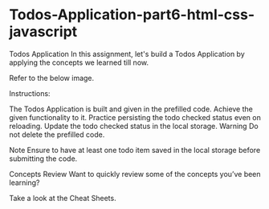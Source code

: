 # Todos-Application-part6-html-css-javascript

Todos Application
In this assignment, let's build a Todos Application by applying the concepts we learned till now.

Refer to the below image.


Instructions:

The Todos Application is built and given in the prefilled code. Achieve the given functionality to it.
Practice persisting the todo checked status even on reloading.
Update the todo checked status in the local storage.
Warning
Do not delete the prefilled code.

Note
Ensure to have at least one todo item saved in the local storage before submitting the code.

Concepts Review
Want to quickly review some of the concepts you’ve been learning?

Take a look at the Cheat Sheets.
